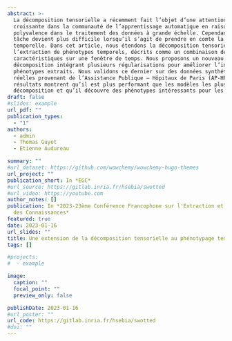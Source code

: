 ```yaml
---
abstract: >-
  La décomposition tensorielle a récemment fait l’objet d’une attention
  croissante dans la communauté de l’apprentissage automatique en raison de sa
  polyvalence dans le traitement des données à grande échelle. Cependant, cette
  tâche devient plus difficile lorsqu’il s’agit de prendre en comte la dimension
  temporelle. Dans cet article, nous étendons la décomposition tensorielle à 
  l’extraction de phénotypes temporels, décrits comme un combinaison de 
  caractéristiques sur une fenêtre de temps. Nous proposons un nouveau modèle de 
  décomposition intégrant plusieurs régularisations pour améliorer l’interprétabilité des
  phénotypes extraits. Nous validons ce dernier sur des données synthétiques et
  réelles provenant de l’Assistance Publique – Hôpitaux de Paris (AP-HP). Les
  résultats montrent qu’il est plus performant que les modèles les plus récents de
  décomposition et qu’il découvre des phénotypes intéressants pour les cliniciens.
draft: false
#slides: example
url_pdf: ""
publication_types:
  - "1"
authors:
  - admin
  - Thomas Guyet
  - Etienne Audureau

summary: ""
#url_dataset: https://github.com/wowchemy/wowchemy-hugo-themes
url_project: ""
publication_short: In *EGC*
#url_source: https://gitlab.inria.fr/hsebia/swotted
#url_video: https://youtube.com
author_notes: []
publication: In *2023-23ème Conférence Francophone sur l'Extraction et Gestion
  des Connaissances*
featured: true
date: 2023-01-16  
url_slides: ""
title: Une extension de la décomposition tensorielle au phénotypage temporel
tags: []

#projects:
#  - example

image:
  caption: ""
  focal_point: ""
  preview_only: false

publishDate: 2023-01-16
#url_poster: ""
url_code: https://gitlab.inria.fr/hsebia/swotted
#doi: ""
---
```


